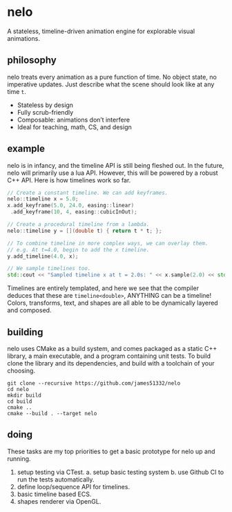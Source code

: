 # nelo

A stateless, timeline-driven animation engine for explorable visual animations.

## philosophy

nelo treats every animation as a pure function of time. No object state, no imperative updates. Just describe what the scene should look like at any time `t`.

* Stateless by design
* Fully scrub-friendly
* Composable: animations don’t interfere
* Ideal for teaching, math, CS, and design

## example

nelo is in infancy, and the timeline API is still being fleshed out. In the future, nelo will primarily use a lua API. However, this will be powered by a robust C++ API. Here is how timelines work so far.

```cpp
// Create a constant timeline. We can add keyframes.
nelo::timeline x = 5.0;
x.add_keyframe(5.0, 24.0, easing::linear)
 .add_keyframe(10, 4, easing::cubicInOut);

// Create a procedural timeline from a lambda.
nelo::timeline y = [](double t) { return t * t; };

// To combine timeline in more complex ways, we can overlay them. 
// e.g. At t=4.0, begin to add the x timeline.
y.add_timeline(4.0, x);

// We sample timelines too.
std::cout << "Sampled timeline x at t = 2.0s: " << x.sample(2.0) << std::endl;
```

Timelines are entirely templated, and here we see that the compiler deduces that these are `timeline<double>`, ANYTHING can be a timeline! Colors, transforms, text, and shapes are all able to be dynamically layered and composed.

## building

nelo uses CMake as a build system, and comes packaged as a static C++ library, a main executable, and a program containing unit tests. To build clone the library and its dependencies, and build with a toolchain of your choosing.

```
git clone --recursive https://github.com/james51332/nelo
cd nelo
mkdir build
cd build
cmake ..
cmake --build . --target nelo
```

## doing

These tasks are my top priorities to get a basic prototype for nelo up and running.
1. setup testing via CTest.
 a. setup basic testing system
 b. use Github CI to run the tests automatically.
2. define loop/sequence API for timelines.
3. basic timeline based ECS.
4. shapes renderer via OpenGL.

